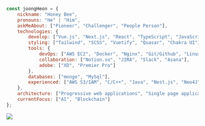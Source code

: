 ```javascript
const joongHeon = {
    nickname: "Honey Bee",
    pronouns: "He" | "Him",
    askMeAbout: ["Pioneer", "Challenger", "People Person"],
    technologies: {
        develop: ["Vue.js", "Next.js", "React", "TypeScript", "JavaScript", "Python", "Solidity"],
        styling: ["Tailwind", "SCSS", "Vuetify", "Quasar", "Chakra UI"],
        tools: {
            devOps: ["AWS EC2", "Docker", "Nginx", "Git/Github", "Linux", "VS Code"],
            collaboration: ["Notion.so", "JIRA", "Slack", "Asana"],
            adobe: ["XD", "Premier Pro"]
        },
        databases: ["mongo", "MySql"],
        experienced: ["AWS S3/IAM", "C/C++", "Java", "Nest.js", "Neo4J", "vis.js", "Figma", "Encase"]
    },
    architecture: ["Progressive web applications", "Single page applications"],
    currentFocus: ["AI", "Blockchain"]
};
```
<a href="https://myhoneyhouse.tistory.com" target="_blank"><img src="https://img.shields.io/badge/HoneyComb-000000?style=social&logo=tistory"/></a><br>
